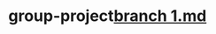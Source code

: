 # group-project[branch 1.md](https://github.com/MusongLee/group-project/files/13651017/branch.1.md)
